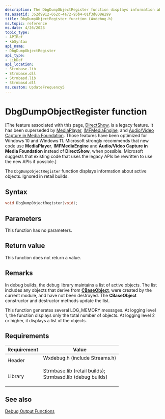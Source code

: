 ```yaml
---
description: The DbgDumpObjectRegister function displays information about active objects. Ignored in retail builds.
ms.assetid: 362d9912-662c-4a72-95b4-01f3d808e299
title: DbgDumpObjectRegister function (Wxdebug.h)
ms.topic: reference
ms.date: 4/26/2023
topic_type: 
- APIRef
- kbSyntax
api_name: 
- DbgDumpObjectRegister
api_type: 
- LibDef
api_location: 
- Strmbase.lib
- Strmbase.dll
- Strmbasd.lib
- Strmbasd.dll
ms.custom: UpdateFrequency5
---
```


# DbgDumpObjectRegister function

\[The feature associated with this page, [DirectShow](/windows/win32/directshow/directshow), is a legacy feature. It has been superseded by [MediaPlayer](/uwp/api/Windows.Media.Playback.MediaPlayer), [IMFMediaEngine](/windows/win32/api/mfmediaengine/nn-mfmediaengine-imfmediaengine), and [Audio/Video Capture in Media Foundation](windows/win32/medfound/audio-video-capture-in-media-foundation). Those features have been optimized for Windows 10 and Windows 11. Microsoft strongly recommends that new code use **MediaPlayer**, **IMFMediaEngine** and **Audio/Video Capture in Media Foundation** instead of **DirectShow**, when possible. Microsoft suggests that existing code that uses the legacy APIs be rewritten to use the new APIs if possible.\]

The `DbgDumpObjectRegister` function displays information about active objects. Ignored in retail builds.

## Syntax


```C++
void DbgDumpObjectRegister(void);
```



## Parameters

This function has no parameters.

## Return value

This function does not return a value.

## Remarks

In debug builds, the debug library maintains a list of active objects. The list includes any objects that derive from [**CBaseObject**](cbaseobject.md), were created by the current module, and have not been destroyed. The **CBaseObject** constructor and destructor methods update the list.

This function generates several LOG\_MEMORY messages. At logging level 1, the function displays only the total number of objects. At logging level 2 or higher, it displays a list of the objects.

## Requirements



| Requirement | Value |
|--------------------|--------------------------------------------------------------------------------------------------------------------------------------------------------------------------------------------|
| Header<br/>  | <dl> <dt>Wxdebug.h (include Streams.h)</dt> </dl>                                                                                   |
| Library<br/> | <dl> <dt>Strmbase.lib (retail builds); </dt> <dt>Strmbasd.lib (debug builds)</dt> </dl> |



## See also

<dl> <dt>

[Debug Output Functions](debug-output-functions.md)
</dt> </dl>

 

 




